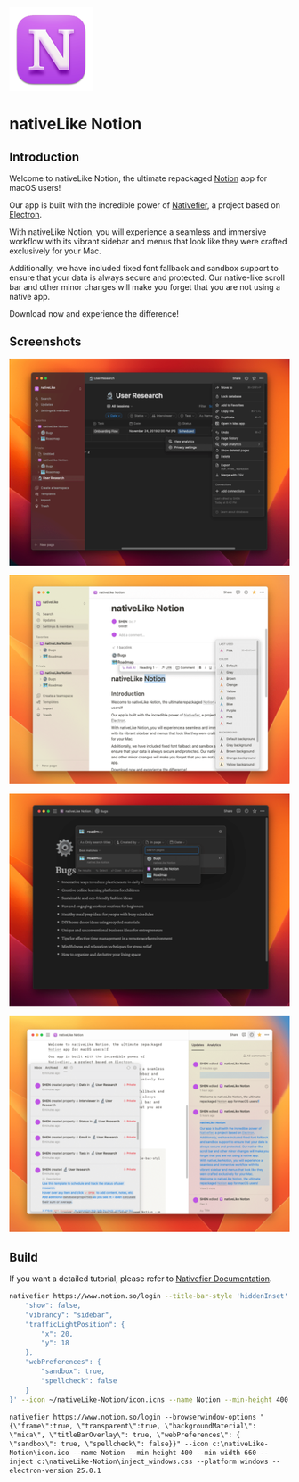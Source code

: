 <picture>
  <img src="https://github.com/SHEN-Muchuan/nativeLike-Notion/blob/main/icon.png?raw=true" alt="nativeLike Notion logo" height="150">
</picture>

# nativeLike Notion

## Introduction

Welcome to nativeLike Notion, the ultimate repackaged [Notion](https://www.notion.so/) app for macOS users!

Our app is built with the incredible power of [Nativefier](https://github.com/nativefier/nativefier), a project based on [Electron](https://www.electronjs.org).

With nativeLike Notion, you will experience a seamless and immersive workflow with its vibrant sidebar and menus that look like they were crafted exclusively for your Mac.

Additionally, we have included fixed font fallback and sandbox support to ensure that your data is always secure and protected. Our native-like scroll bar and other minor changes will make you forget that you are not using a native app.

Download now and experience the difference!

## Screenshots

![screenshot 01](screenshots/01.png)

![screenshot 02](screenshots/02.png)

![screenshot 03](screenshots/03.png)

![screenshot 04](screenshots/04.png)

## Build

If you want a detailed tutorial, please refer to [Nativefier Documentation](https://github.com/nativefier/nativefier/blob/master/API.md).

```zsh
nativefier https://www.notion.so/login --title-bar-style 'hiddenInset' --browserwindow-options '{
    "show": false,
    "vibrancy": "sidebar",
    "trafficLightPosition": {
        "x": 20,
        "y": 18
    },
    "webPreferences": {
        "sandbox": true,
        "spellcheck": false
    }
}' --icon ~/nativeLike-Notion/icon.icns --name Notion --min-height 400 --min-width 660 --inject ~/nativeLike-Notion/inject_macos.css --arch universal --mac --electron-version 25.0.1
```

```batch
nativefier https://www.notion.so/login --browserwindow-options "{\"frame\":true, \"transparent\":true, \"backgroundMaterial\": \"mica\", \"titleBarOverlay\": true, \"webPreferences\": { \"sandbox\": true, \"spellcheck\": false}}" --icon c:\nativeLike-Notion\icon.ico --name Notion --min-height 400 --min-width 660 --inject c:\nativeLike-Notion\inject_windows.css --platform windows --electron-version 25.0.1
```
